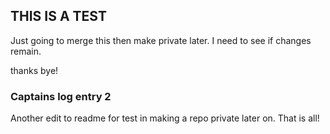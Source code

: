 ## THIS IS A TEST

Just going to merge this then make private later. I need to see if changes remain.

thanks bye!



### Captains log entry 2

Another edit to readme for test in making a repo private later on. That is all!
